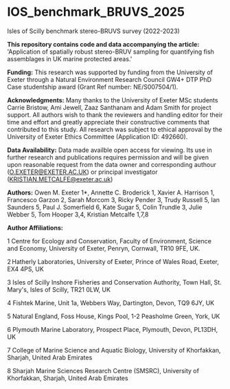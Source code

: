 # IOS_benchmark_BRUVS_2025
Isles of Scilly benchmark stereo-BRUVS survey (2022-2023)

**This repository contains code and data accompanying the article:**
'Application of spatially robust stereo-BRUV sampling for quantifying fish assemblages in UK marine protected areas.'

**Funding:**
This research was supported by funding from the University of Exeter through a Natural Environment Research Council GW4+ DTP PhD Case studentship award (Grant Ref number: NE/S007504/1). 

**Acknowledgments:**
Many thanks to the University of Exeter MSc students Carrie Bristow, Ami Jewell, Zaaz Santhanam and Adam Smith for project support. All authors wish to thank the reviewers and handling editor for their time and effort and greatly appreciate their constructive comments that contributed to this study. All research was subject to ethical approval by the University of Exeter Ethics Committee (Application ID: 492660). 

**Data Availability:**
Data made availble open access for viewing. Its use in further research and publications requires permission and will be given upon reasonable request from the data owner and corresponding authour (O.EXETER@EXETER.AC.UK) or principal investigator (KRISTIAN.METCALFE@exeter.ac.uk)

**Authors:**
Owen M. Exeter 1*, Annette C. Broderick 1, Xavier A. Harrison 1, Francesco Garzon 2, Sarah Morcom 3, Ricky Pender 3, Trudy Russell 5, Ian Saunders 5, Paul J. Somerfield 6, Kate Sugar 5, Colin Trundle 3, Julie Webber 5, Tom Hooper 3,4, Kristian Metcalfe 1,7,8 

**Author Affiliations:**

1 Centre for Ecology and Conservation, Faculty of Environment, Science and Economy, University of Exeter, Penryn, Cornwall, TR10 9FE, UK.

2 Hatherly Laboratories, University of Exeter, Prince of Wales Road, Exeter, EX4 4PS, UK

3 Isles of Scilly Inshore Fisheries and Conservation Authority, Town Hall, St. Mary's, Isles of Scilly, TR21 0LW, UK

4 Fishtek Marine, Unit 1a, Webbers Way, Dartington, Devon, TQ9 6JY, UK

5 Natural England, Foss House, Kings Pool, 1-2 Peasholme Green, York, UK 

6 Plymouth Marine Laboratory, Prospect Place, Plymouth, Devon, PL13DH, UK

7 College of Marine Science and Aquatic Biology, University of Khorfakkan, Sharjah, United Arab Emirates

8 Sharjah Marine Sciences Research Centre (SMSRC), University of Khorfakkan, Sharjah, United Arab Emirates
